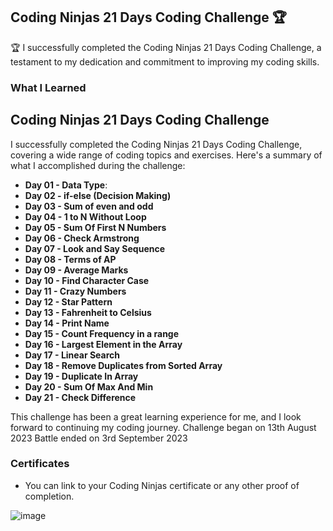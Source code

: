 ## Coding Ninjas 21 Days Coding Challenge 🏆

🏆 I successfully completed the Coding Ninjas 21 Days Coding Challenge, a testament to my dedication and commitment to improving my coding skills.

### What I Learned

## Coding Ninjas 21 Days Coding Challenge

I successfully completed the Coding Ninjas 21 Days Coding Challenge, covering a wide range of coding topics and exercises. Here's a summary of what I accomplished during the challenge:

- **Day 01 - Data Type**: 
- **Day 02 - if-else (Decision Making)**
- **Day 03 - Sum of even and odd**
- **Day 04 - 1 to N Without Loop**
- **Day 05 - Sum Of First N Numbers**
- **Day 06 - Check Armstrong**
- **Day 07 - Look and Say Sequence**
- **Day 08 - Terms of AP**
- **Day 09 - Average Marks**
- **Day 10 - Find Character Case**
- **Day 11 - Crazy Numbers**
- **Day 12 - Star Pattern**
- **Day 13 - Fahrenheit to Celsius**
- **Day 14 - Print Name**
- **Day 15 - Count Frequency in a range**
- **Day 16 - Largest Element in the Array**
- **Day 17 - Linear Search**
- **Day 18 - Remove Duplicates from Sorted Array**
- **Day 19 - Duplicate In Array**
- **Day 20 - Sum Of Max And Min**
- **Day 21 - Check Difference**

This challenge has been a great learning experience for me, and I look forward to continuing my coding journey.
Challenge began on 13th August 2023 Battle ended on 3rd September 2023

### Certificates

- You can link to your Coding Ninjas certificate or any other proof of completion.


![image](https://github.com/amishaaa0002/21-Days-Coding-Ninjas-Challenge/assets/107358756/44cb589a-d0c4-4950-a3e3-2fcdba323b3e)
